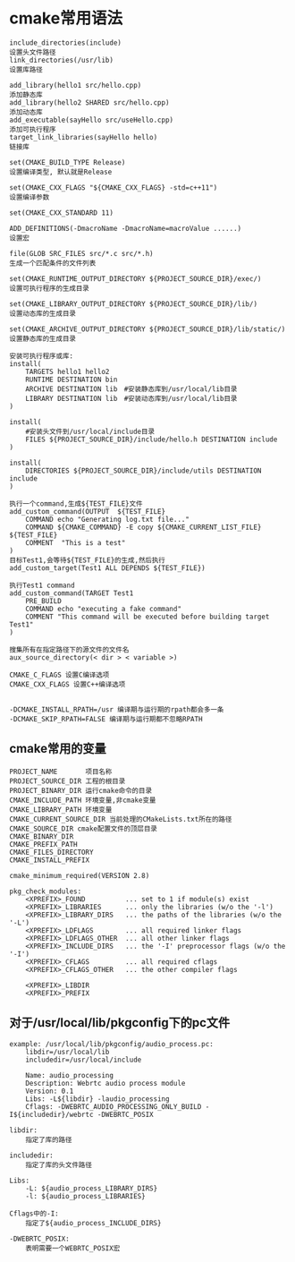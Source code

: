 # cmake常用语法

    include_directories(include)                                            设置头文件路径
    link_directories(/usr/lib)                                              设置库路径

    add_library(hello1 src/hello.cpp)                                       添加静态库
    add_library(hello2 SHARED src/hello.cpp)                                添加动态库
    add_executable(sayHello src/useHello.cpp)                               添加可执行程序
    target_link_libraries(sayHello hello)                                   链接库

    set(CMAKE_BUILD_TYPE Release)                                           设置编译类型, 默认就是Release

    set(CMAKE_CXX_FLAGS "${CMAKE_CXX_FLAGS} -std=c++11")                    设置编译参数

    set(CMAKE_CXX_STANDARD 11)

    ADD_DEFINITIONS(-DmacroName -DmacroName=macroValue ......)              设置宏

    file(GLOB SRC_FILES src/*.c src/*.h)                                    生成一个匹配条件的文件列表

    set(CMAKE_RUNTIME_OUTPUT_DIRECTORY ${PROJECT_SOURCE_DIR}/exec/)         设置可执行程序的生成目录

    set(CMAKE_LIBRARY_OUTPUT_DIRECTORY ${PROJECT_SOURCE_DIR}/lib/)          设置动态库的生成目录

    set(CMAKE_ARCHIVE_OUTPUT_DIRECTORY ${PROJECT_SOURCE_DIR}/lib/static/)   设置静态库的生成目录

    安装可执行程序或库:
    install(
        TARGETS hello1 hello2
        RUNTIME DESTINATION bin
        ARCHIVE DESTINATION lib　#安装静态库到/usr/local/lib目录
        LIBRARY DESTINATION lib　#安装动态库到/usr/local/lib目录
    )

    install(
        #安装头文件到/usr/local/include目录
        FILES ${PROJECT_SOURCE_DIR}/include/hello.h DESTINATION include
    )

    install(
        DIRECTORIES ${PROJECT_SOURCE_DIR}/include/utils DESTINATION include
    )

    执行一个command,生成${TEST_FILE}文件
    add_custom_command(OUTPUT  ${TEST_FILE}
        COMMAND echo "Generating log.txt file..."
        COMMAND ${CMAKE_COMMAND} -E copy ${CMAKE_CURRENT_LIST_FILE} ${TEST_FILE}
        COMMENT  "This is a test"
    )
    目标Test1,会等待${TEST_FILE}的生成,然后执行
    add_custom_target(Test1 ALL DEPENDS ${TEST_FILE})

    执行Test1 command
    add_custom_command(TARGET Test1
        PRE_BUILD
        COMMAND echo "executing a fake command"
        COMMENT "This command will be executed before building target Test1"
    )

    搜集所有在指定路径下的源文件的文件名
    aux_source_directory(< dir > < variable >)

    CMAKE_C_FLAGS 设置C编译选项
    CMAKE_CXX_FLAGS 设置C++编译选项


    -DCMAKE_INSTALL_RPATH=/usr 编译期与运行期的rpath都会多一条
    -DCMAKE_SKIP_RPATH=FALSE 编译期与运行期都不忽略RPATH

## cmake常用的变量

    PROJECT_NAME       项目名称
    PROJECT_SOURCE_DIR 工程的根目录
    PROJECT_BINARY_DIR 运行cmake命令的目录
    CMAKE_INCLUDE_PATH 环境变量,非cmake变量
    CMAKE_LIBRARY_PATH 环境变量
    CMAKE_CURRENT_SOURCE_DIR 当前处理的CMakeLists.txt所在的路径
    CMAKE_SOURCE_DIR cmake配置文件的顶层目录
    CMAKE_BINARY_DIR
    CMAKE_PREFIX_PATH
    CMAKE_FILES_DIRECTORY
    CMAKE_INSTALL_PREFIX

    cmake_minimum_required(VERSION 2.8)

    pkg_check_modules:
        <XPREFIX>_FOUND          ... set to 1 if module(s) exist
        <XPREFIX>_LIBRARIES      ... only the libraries (w/o the '-l')
        <XPREFIX>_LIBRARY_DIRS   ... the paths of the libraries (w/o the '-L')
        <XPREFIX>_LDFLAGS        ... all required linker flags
        <XPREFIX>_LDFLAGS_OTHER  ... all other linker flags
        <XPREFIX>_INCLUDE_DIRS   ... the '-I' preprocessor flags (w/o the '-I')
        <XPREFIX>_CFLAGS         ... all required cflags
        <XPREFIX>_CFLAGS_OTHER   ... the other compiler flags

        <XPREFIX>_LIBDIR
        <XPREFIX>_PREFIX

## 对于/usr/local/lib/pkgconfig下的pc文件

    example: /usr/local/lib/pkgconfig/audio_process.pc:
        libdir=/usr/local/lib
        includedir=/usr/local/include

        Name: audio_processing
        Description: Webrtc audio process module
        Version: 0.1
        Libs: -L${libdir} -laudio_processing
        Cflags: -DWEBRTC_AUDIO_PROCESSING_ONLY_BUILD -I${includedir}/webrtc -DWEBRTC_POSIX

    libdir:
        指定了库的路径

    includedir:
        指定了库的头文件路径

    Libs:
        -L: ${audio_process_LIBRARY_DIRS}
        -l: ${audio_process_LIBRARIES}

    Cflags中的-I:
        指定了${audio_process_INCLUDE_DIRS}

    -DWEBRTC_POSIX:
        表明需要一个WEBRTC_POSIX宏
